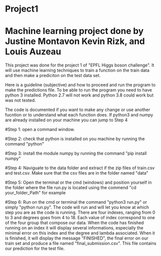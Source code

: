 # Project1
# Machine learning project done by Justine Montavon Kevin Rizk, and Louis  Auzeau
This project was done for the project 1 of "EPFL Higgs boson challenge". It will use machine learning techniques to train a function on the train data and then make a prediciton on the test data set.

Here is a guideline (subjective) and how to proceed and run the program to make the predictions file. To be able to run the program you need to have python 3 installed. Python 2.7 will not work and python 3.8 could work but was not tested.

The code is documented if you want to make any change or use another fucntion or to understand what each function does.
If python3 and numpy are already installed on your machine you can jump to Step 4

#Step 1: open a command window. 

#Step 2: check that python is installed on you machine by running the command "python"

#Step 3: install the module numpy by running the command "pip install numpy"

#Step 4: Naviguate to the data folder and extract if the zip files of train.csv and test.csv. Make sure that the csv files are in the folder named "data"

#Step 5: Open the terminal or the cmd (windows) and position yourself in the folder where the file run.py is located using the commend "cd your_folder_Path" for example

#Step 6: Run on the cmd or terminal the command "python3 run.py" or simply "python run.py". The code will run and will let you know at which step you are as the code is running. There are four indexes, ranging from 0 to 3 and degrees goes from 4 to 18. Each value of index correspond to one of the four group that compose our data.
When the code has finished running on an index it will display several informations, especially the minimal error on this index and the degree and lambda associated. 
When it is finished, it will display the message "FINISHED", the final error on our train set and produce a file named "final_submission.csv". This file contains our prediction for the test file.



